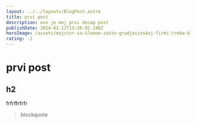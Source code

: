 ```yaml
---
layout: ../../layouts/BlogPost.astro
title: prvi post
description: ovo je moj prvi decap post
publishDate: 2024-01-12T13:26:02.196Z
heroImage: /assets/majstor-sa-šlemom-zašto-gradjevinskoj-firmi-treba-blog-hero.webp
rating: -2
---
```

# prvi post

## h2

frfrffrfrfr

> blockquote
